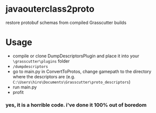 # javaouterclass2proto
restore protobuf schemas from compiled Grasscutter builds

# Usage
- compile or clone DumpDescriptorsPlugin and place it into your `\grasscutter\plugins` folder
- `/dumpdescriptors`
- go to main.py in ConvertToProtos, change gamepath to the directory where the descriptors are (e.g. `C:\Users\hiro\Documents\Grasscutter\proto_descriptors`)
- run main.py
- profit


### yes, it is a horrible code. i've done it 100% out of boredom
